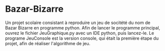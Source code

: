 # Bazar-Bizarre
Un projet scolaire consistant à reproduire un jeu de socitété du nom de Bazar Bizarre en programme python.
Afin de lancer le programme principal, ouvrez le fichier JeuGraphique.py avec un IDE python, puis lancez-le.
Le programe JeuConsole est la version console, qui était la première étape du projet, afin de réaliser l'algorithme de jeu.
